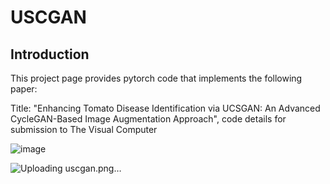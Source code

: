 # USCGAN
## Introduction
This project page provides pytorch code that implements the following paper:

Title: "Enhancing Tomato Disease Identification via UCSGAN: An Advanced CycleGAN-Based Image Augmentation Approach",
code details for submission to The Visual Computer

![image](https://github.com/YqingZhou/USCGAN/edit/main/model/uscgan.png)

![Uploading uscgan.png…]()
